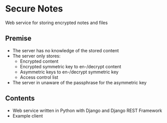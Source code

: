 # Secure Notes
Web service for storing encrypted notes and files

## Premise
- The server has no knowledge of the stored content
- The server only stores:
    - Encrypted content
    - Encrypted symmetric key to en-/decrypt content
    - Asymmetric keys to en-/decrypt symmetric key
    - Access control list
- The server in unaware of the passphrase for the asymmetric key

## Contents
- Web service written in Python with Django and Django REST Framework
- Example client